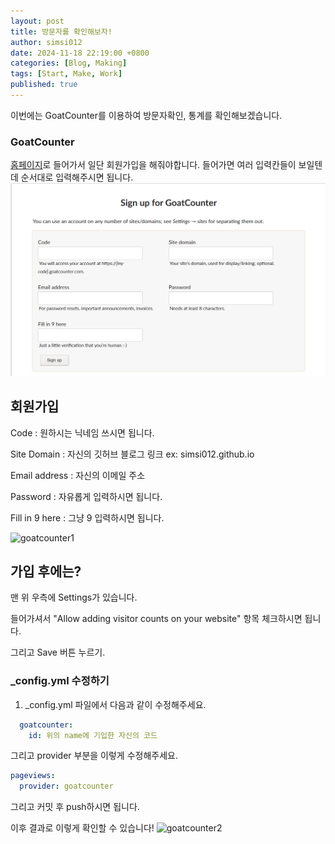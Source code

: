 ```yaml
---
layout: post
title: 방문자를 확인해보자!
author: simsi012
date: 2024-11-18 22:19:00 +0800
categories: [Blog, Making]
tags: [Start, Make, Work]
published: true
---
```

이번에는 GoatCounter를 이용하여 방문자확인, 통계를 확인해보겠습니다.


### GoatCounter
[홈페이지](https://www.goatcounter.com/)로 들어가서 일단 회원가입을 해줘야합니다.
들어가면 여러 입력칸들이 보일텐데 순서대로 입력해주시면 됩니다.
![Goat Counter sign up](https://raw.githubusercontent.com/simsi012/simsi012.github.io/refs/heads/main/assets/img/goatcounter.png)

## 회원가입

Code : 원하시는 닉네임 쓰시면 됩니다.

Site Domain : 자신의 깃허브 블로그 링크 ex: simsi012.github.io

Email address : 자신의 이메일 주소

Password : 자유롭게 입력하시면 됩니다.

Fill in 9 here : 그냥 9 입력하시면 됩니다.


![goatcounter1]()  
   
## 가입 후에는?
맨 위 우측에 Settings가 있습니다.

들어가셔서 "Allow adding visitor counts on your website" 항목 체크하시면 됩니다.

그리고 Save 버튼 누르기.
  
### _config.yml 수정하기

1. _config.yml 파일에서 다음과 같이 수정해주세요.

```yaml
  goatcounter:
    id: 위의 name에 기입한 자신의 코드
```

그리고 provider 부분을 이렇게 수정해주세요.

```yaml
pageviews:
  provider: goatcounter
```


그리고 커밋 후 push하시면 됩니다.  

이후 결과로 이렇게 확인할 수 있습니다!
![goatcounter2]()